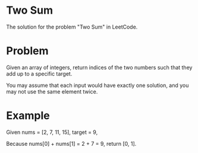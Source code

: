 # Two Sum

The solution for the problem "Two Sum" in LeetCode.

# Problem

Given an array of integers, return indices of the two numbers such that they add up to a specific target.

You may assume that each input would have exactly one solution, and you may not use the same element twice.

# Example

Given nums = [2, 7, 11, 15], target = 9,

Because nums[0] + nums[1] = 2 + 7 = 9,
return [0, 1].